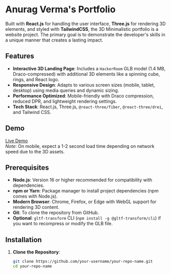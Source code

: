 # Anurag Verma's Portfolio

Built with **React.js** for handling the user interface, **Three.js** for rendering 3D elements, and styled with **TailwindCSS**, the 3D Minimalistic portfolio is a website project. The primary goal is to demonstrate the developer's skills in a unique manner that creates a lasting impact.

## Features

- **Interactive 3D Landing Page**: Includes a `HackerRoom` GLB model (1.4 MB, Draco-compressed) with additional 3D elements like a spinning cube, rings, and React logo.
- **Responsive Design**: Adapts to various screen sizes (mobile, tablet, desktop) using media queries and dynamic sizing.
- **Performance Optimized**: Mobile-friendly with Draco compression, reduced DPR, and lightweight rendering settings.
- **Tech Stack**: React.js, Three.js, `@react-three/fiber`, `@react-three/drei`, and Tailwind CSS.

## Demo

[Live Demo](https://anurag-portfolio-nine.vercel.app)  
_Note_: On mobile, expect a 1-2 second load time depending on network speed due to the 3D assets.

## Prerequisites

- **Node.js**: Version 16 or higher recommended for compatibility with dependencies.
- **npm or Yarn**: Package manager to install project dependencies (npm comes with Node.js).
- **Modern Browser**: Chrome, Firefox, or Edge with WebGL support for rendering 3D content.
- **Git**: To clone the repository from GitHub.
- **Optional**: `gltf-transform` CLI (`npm install -g @gltf-transform/cli`) if you want to recompress or modify the GLB file.

## Installation

1. **Clone the Repository**:
   ```bash
   git clone https://github.com/your-username/your-repo-name.git
   cd your-repo-name
   ```

